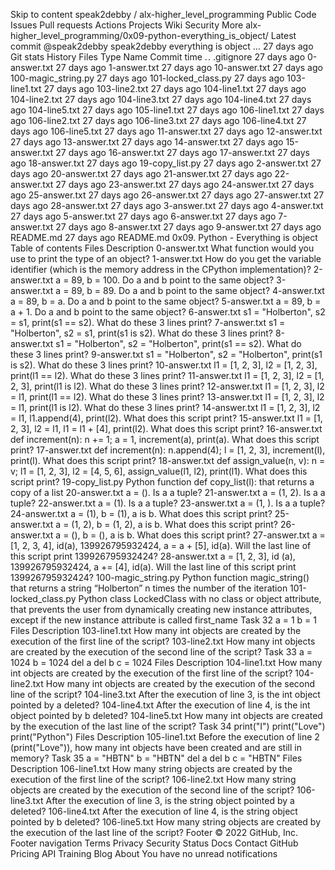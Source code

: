 Skip to content
speak2debby
/
alx-higher_level_programming
Public
Code
Issues
Pull requests
Actions
Projects
Wiki
Security
More
alx-higher_level_programming/0x09-python-everything_is_object/
Latest commit
@speak2debby
speak2debby everything is object
…
27 days ago
Git stats
 History
Files
Type
Name
Commit time
. .
.gitignore
27 days ago
0-answer.txt
27 days ago
1-answer.txt
27 days ago
10-answer.txt
27 days ago
100-magic_string.py
27 days ago
101-locked_class.py
27 days ago
103-line1.txt
27 days ago
103-line2.txt
27 days ago
104-line1.txt
27 days ago
104-line2.txt
27 days ago
104-line3.txt
27 days ago
104-line4.txt
27 days ago
104-line5.txt
27 days ago
105-line1.txt
27 days ago
106-line1.txt
27 days ago
106-line2.txt
27 days ago
106-line3.txt
27 days ago
106-line4.txt
27 days ago
106-line5.txt
27 days ago
11-answer.txt
27 days ago
12-answer.txt
27 days ago
13-answer.txt
27 days ago
14-answer.txt
27 days ago
15-answer.txt
27 days ago
16-answer.txt
27 days ago
17-answer.txt
27 days ago
18-answer.txt
27 days ago
19-copy_list.py
27 days ago
2-answer.txt
27 days ago
20-answer.txt
27 days ago
21-answer.txt
27 days ago
22-answer.txt
27 days ago
23-answer.txt
27 days ago
24-answer.txt
27 days ago
25-answer.txt
27 days ago
26-answer.txt
27 days ago
27-answer.txt
27 days ago
28-answer.txt
27 days ago
3-answer.txt
27 days ago
4-answer.txt
27 days ago
5-answer.txt
27 days ago
6-answer.txt
27 days ago
7-answer.txt
27 days ago
8-answer.txt
27 days ago
9-answer.txt
27 days ago
README.md
27 days ago
README.md
0x09. Python - Everything is object
Table of contents
Files	Description
0-answer.txt	What function would you use to print the type of an object?
1-answer.txt	How do you get the variable identifier (which is the memory address in the CPython implementation)?
2-answer.txt	a = 89, b = 100. Do a and b point to the same object?
3-answer.txt	a = 89, b = 89. Do a and b point to the same object?
4-answer.txt	a = 89, b = a. Do a and b point to the same object?
5-answer.txt	a = 89, b = a + 1. Do a and b point to the same object?
6-answer.txt	s1 = "Holberton", s2 = s1, print(s1 == s2). What do these 3 lines print?
7-answer.txt	s1 = "Holberton", s2 = s1, print(s1 is s2). What do these 3 lines print?
8-answer.txt	s1 = "Holberton", s2 = "Holberton", print(s1 == s2). What do these 3 lines print?
9-answer.txt	s1 = "Holberton", s2 = "Holberton", print(s1 is s2). What do these 3 lines print?
10-answer.txt	l1 = [1, 2, 3], l2 = [1, 2, 3], print(l1 == l2). What do these 3 lines print?
11-answer.txt	l1 = [1, 2, 3], l2 = [1, 2, 3], print(l1 is l2). What do these 3 lines print?
12-answer.txt	l1 = [1, 2, 3], l2 = l1, print(l1 == l2). What do these 3 lines print?
13-answer.txt	l1 = [1, 2, 3], l2 = l1, print(l1 is l2). What do these 3 lines print?
14-answer.txt	l1 = [1, 2, 3], l2 = l1, l1.append(4), print(l2). What does this script print?
15-answer.txt	l1 = [1, 2, 3], l2 = l1, l1 = l1 + [4], print(l2). What does this script print?
16-answer.txt	def increment(n): n += 1; a = 1, increment(a), print(a). What does this script print?
17-answer.txt	def increment(n): n.append(4); l = [1, 2, 3], increment(l), print(l). What does this script print?
18-answer.txt	def assign_value(n, v): n = v; l1 = [1, 2, 3], l2 = [4, 5, 6], assign_value(l1, l2), print(l1). What does this script print?
19-copy_list.py	Python function def copy_list(l): that returns a copy of a list
20-answer.txt	a = (). Is a a tuple?
21-answer.txt	a = (1, 2). Is a a tuple?
22-answer.txt	a = (1). Is a a tuple?
23-answer.txt	a = (1, ). Is a a tuple?
24-answer.txt	a = (1), b = (1), a is b. What does this script print?
25-answer.txt	a = (1, 2), b = (1, 2), a is b. What does this script print?
26-answer.txt	a = (), b = (), a is b. What does this script print?
27-answer.txt	a = [1, 2, 3, 4], id(a), 139926795932424, a = a + [5], id(a). Will the last line of this script print 139926795932424?
28-answer.txt	a = [1, 2, 3], id (a), 139926795932424, a += [4], id(a). Will the last line of this script print 139926795932424?
100-magic_string.py	Python function magic_string() that returns a string “Holberton” n times the number of the iteration
101-locked_class.py	Python class LockedClass with no class or object attribute, that prevents the user from dynamically creating new instance attributes, except if the new instance attribute is called first_name
Task 32
a = 1
b = 1
Files	Description
103-line1.txt	How many int objects are created by the execution of the first line of the script?
103-line2.txt	How many int objects are created by the execution of the second line of the script?
Task 33
a = 1024
b = 1024
del a
del b
c = 1024
Files	Description
104-line1.txt	How many int objects are created by the execution of the first line of the script?
104-line2.txt	How many int objects are created by the execution of the second line of the script?
104-line3.txt	After the execution of line 3, is the int object pointed by a deleted?
104-line4.txt	After the execution of line 4, is the int object pointed by b deleted?
104-line5.txt	How many int objects are created by the execution of the last line of the script?
Task 34
print("I")
print("Love")
print("Python")
Files	Description
105-line1.txt	Before the execution of line 2 (print("Love")), how many int objects have been created and are still in memory?
Task 35
a = "HBTN"
b = "HBTN"
del a
del b
c = "HBTN"
Files	Description
106-line1.txt	How many string objects are created by the execution of the first line of the script?
106-line2.txt	How many string objects are created by the execution of the second line of the script?
106-line3.txt	After the execution of line 3, is the string object pointed by a deleted?
106-line4.txt	After the execution of line 4, is the string object pointed by b deleted?
106-line5.txt	How many string objects are created by the execution of the last line of the script?
Footer
© 2022 GitHub, Inc.
Footer navigation
Terms
Privacy
Security
Status
Docs
Contact GitHub
Pricing
API
Training
Blog
About
You have no unread notifications
